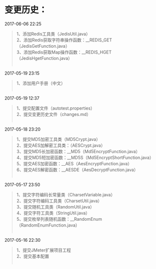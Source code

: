 # 变更历史：

2017-06-06 22:25
> 1、添加Redis工具类（JedisUtil.java）<br>
> 2、添加Redis获取字符串操作函数：__REDIS_GET（JedisGetFunction.java）<br>
> 3、添加Redis获取Map操作函数：__REDIS_HGET（JedisHgetFunction.java）<br><br>

2017-05-19 23:15
> 1、添加用户手册（中文）<br><br>

2017-05-19 12:37
> 1、提交配置文件（autotest.properties）<br>
> 2、提交变更历史文件（changes.md）<br><br>

2017-05-18 23:20
> 1、提交MD5加密工具类（MD5Crypt.java）<br>
> 2、提交AES加解密工具类：（AESCrypt.java）<br>
> 3、提交MD5长加密函数：__MD5（Md5EncryptFunction.java）<br>
> 4、提交MD5短加密函数：__MD5S（Md5EncryptShortFunction.java）<br>
> 5、提交AES加密函数：__AES（AesEncryptFunction.java）<br>
> 6、提交AES解密函数：__AESDE（AesDecryptFunction.java）<br><br>

2017-05-17 23:50
> 1、提交字符编码长常量类（CharsetVariable.java）<br>
> 2、提交字符编码工具类（CharsetUtil.java）<br>
> 3、提交随机工具类（RandomUtil.java）<br>
> 4、提交字符工具类（StringUtil.java）<br>
> 5、提交枚举列表随机函数：__RandomEnum（RandomEnumFunction.java）<br><br>

2017-05-16 22:30
> 1、提交JMeter扩展项目工程<br>
> 2、提交基本配置<br><br>

